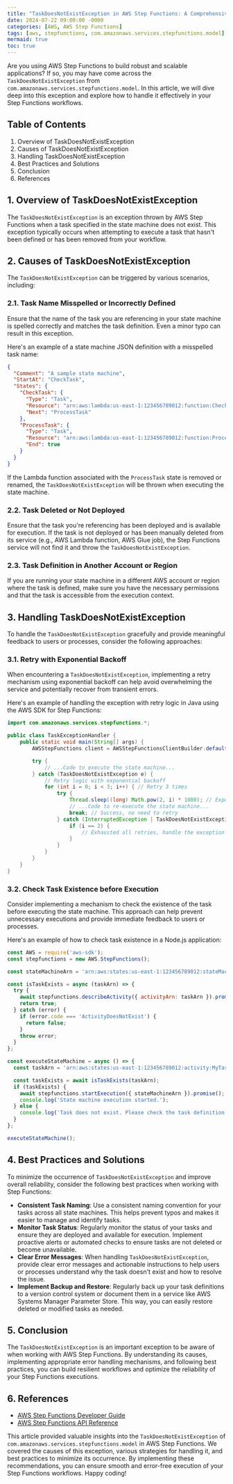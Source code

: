 ```yaml
---
title: "TaskDoesNotExistException in AWS Step Functions: A Comprehensive Guide"
date: 2024-07-22 09:00:00 -0000
categories: [AWS, AWS Step Functions]
tags: [aws, stepfunctions, com.amazonaws.services.stepfunctions.model]
mermaid: true
toc: true
---
```



Are you using AWS Step Functions to build robust and scalable applications? If so, you may have come across the `TaskDoesNotExistException` from `com.amazonaws.services.stepfunctions.model`. In this article, we will dive deep into this exception and explore how to handle it effectively in your Step Functions workflows.

## Table of Contents
1. Overview of TaskDoesNotExistException
2. Causes of TaskDoesNotExistException
3. Handling TaskDoesNotExistException
4. Best Practices and Solutions
5. Conclusion
6. References

## 1. Overview of TaskDoesNotExistException

The `TaskDoesNotExistException` is an exception thrown by AWS Step Functions when a task specified in the state machine does not exist. This exception typically occurs when attempting to execute a task that hasn't been defined or has been removed from your workflow.

## 2. Causes of TaskDoesNotExistException

The `TaskDoesNotExistException` can be triggered by various scenarios, including:

### 2.1. Task Name Misspelled or Incorrectly Defined

Ensure that the name of the task you are referencing in your state machine is spelled correctly and matches the task definition. Even a minor typo can result in this exception.

Here's an example of a state machine JSON definition with a misspelled task name:

```json
{
  "Comment": "A sample state machine",
  "StartAt": "CheckTask",
  "States": {
    "CheckTask": {
      "Type": "Task",
      "Resource": "arn:aws:lambda:us-east-1:123456789012:function:CheckTask",
      "Next": "ProcessTask"
    },
    "ProcessTask": {
      "Type": "Task",
      "Resource": "arn:aws:lambda:us-east-1:123456789012:function:ProcessTask",
      "End": true
    }
  }
}
```

If the Lambda function associated with the `ProcessTask` state is removed or renamed, the `TaskDoesNotExistException` will be thrown when executing the state machine.

### 2.2. Task Deleted or Not Deployed

Ensure that the task you're referencing has been deployed and is available for execution. If the task is not deployed or has been manually deleted from its service (e.g., AWS Lambda function, AWS Glue job), the Step Functions service will not find it and throw the `TaskDoesNotExistException`.

### 2.3. Task Definition in Another Account or Region

If you are running your state machine in a different AWS account or region where the task is defined, make sure you have the necessary permissions and that the task is accessible from the execution context.

## 3. Handling TaskDoesNotExistException

To handle the `TaskDoesNotExistException` gracefully and provide meaningful feedback to users or processes, consider the following approaches:

### 3.1. Retry with Exponential Backoff

When encountering a `TaskDoesNotExistException`, implementing a retry mechanism using exponential backoff can help avoid overwhelming the service and potentially recover from transient errors.

Here's an example of handling the exception with retry logic in Java using the AWS SDK for Step Functions:

```java
import com.amazonaws.services.stepfunctions.*;

public class TaskExceptionHandler {
    public static void main(String[] args) {
        AWSStepFunctions client = AWSStepFunctionsClientBuilder.defaultClient();

        try {
            // ...Code to execute the state machine...
        } catch (TaskDoesNotExistException e) {
            // Retry logic with exponential backoff
            for (int i = 0; i < 3; i++) { // Retry 3 times
                try {
                    Thread.sleep((long) Math.pow(2, i) * 1000); // Exponential backoff
                    // ...Code to re-execute the state machine...
                    break; // Success, no need to retry
                } catch (InterruptedException | TaskDoesNotExistException ex) {
                    if (i == 2) {
                        // Exhausted all retries, handle the exception or report the failure
                    }
                }
            }
        }
    }
}
```

### 3.2. Check Task Existence before Execution

Consider implementing a mechanism to check the existence of the task before executing the state machine. This approach can help prevent unnecessary executions and provide immediate feedback to users or processes.

Here's an example of how to check task existence in a Node.js application:

```javascript
const AWS = require('aws-sdk');
const stepfunctions = new AWS.StepFunctions();

const stateMachineArn = 'arn:aws:states:us-east-1:123456789012:stateMachine:MyStateMachine';

const isTaskExists = async (taskArn) => {
  try {
    await stepfunctions.describeActivity({ activityArn: taskArn }).promise();
    return true;
  } catch (error) {
    if (error.code === 'ActivityDoesNotExist') {
      return false;
    }
    throw error;
  }
};

const executeStateMachine = async () => {
  const taskArn = 'arn:aws:states:us-east-1:123456789012:activity:MyTask';

  const taskExists = await isTaskExists(taskArn);
  if (taskExists) {
    await stepfunctions.startExecution({ stateMachineArn }).promise();
    console.log('State machine execution started.');
  } else {
    console.log('Task does not exist. Please check the task definition.');
  }
};

executeStateMachine();
```

## 4. Best Practices and Solutions

To minimize the occurrence of `TaskDoesNotExistException` and improve overall reliability, consider the following best practices when working with Step Functions:

- **Consistent Task Naming**: Use a consistent naming convention for your tasks across all state machines. This helps prevent typos and makes it easier to manage and identify tasks.
- **Monitor Task Status**: Regularly monitor the status of your tasks and ensure they are deployed and available for execution. Implement proactive alerts or automated checks to ensure tasks are not deleted or become unavailable.
- **Clear Error Messages**: When handling `TaskDoesNotExistException`, provide clear error messages and actionable instructions to help users or processes understand why the task doesn't exist and how to resolve the issue.
- **Implement Backup and Restore**: Regularly back up your task definitions to a version control system or document them in a service like AWS Systems Manager Parameter Store. This way, you can easily restore deleted or modified tasks as needed.

## 5. Conclusion

The `TaskDoesNotExistException` is an important exception to be aware of when working with AWS Step Functions. By understanding its causes, implementing appropriate error handling mechanisms, and following best practices, you can build resilient workflows and optimize the reliability of your Step Functions executions.

## 6. References

- [AWS Step Functions Developer Guide](https://docs.aws.amazon.com/step-functions/latest/dg/welcome.html)
- [AWS Step Functions API Reference](https://docs.aws.amazon.com/step-functions/latest/apireference/welcome.html)

This article provided valuable insights into the `TaskDoesNotExistException` of `com.amazonaws.services.stepfunctions.model` in AWS Step Functions. We covered the causes of this exception, various strategies for handling it, and best practices to minimize its occurrence. By implementing these recommendations, you can ensure smooth and error-free execution of your Step Functions workflows. Happy coding!

